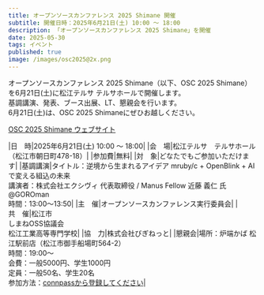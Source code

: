 ```yaml
---
title: オープンソースカンファレンス 2025 Shimane 開催
subtitle: 開催日時：2025年6月21日(土) 10:00 〜 18:00
description: 「オープンソースカンファレンス 2025 Shimane」を開催
date: 2025-05-30
tags: イベント
published: true
image: /images/osc2025@2x.png
---
```


オープンソースカンファレンス 2025 Shimane（以下、OSC 2025 Shimane）を6月21日(土)に松江テルサ テルサホールで開催します。  
基調講演、発表、ブース出展、LT、懇親会を行います。  
6月21日(土)は、OSC 2025 Shimaneにぜひお越しください。  

[OSC 2025 Shimane ウェブサイト](https://event.ospn.jp/osc2025-shimane/)

|<nobr>日　時</nobr>|2025年6月21日(土) 10:00 〜 18:00|
|<nobr>会　場</nobr>|松江テルサ　テルサホール（松江市朝日町478-18）|
|<nobr>参加費</nobr>|無料|
|<nobr>対　象</nobr>|どなたでもご参加いただけます|
|<nobr>基調講演</nobr>|タイトル：逆境から生まれるアイデア mruby/c + OpenBlink + AI で変える組込の未来<br>講演者：株式会社エクシヴィ 代表取締役 / Manus Fellow 近藤 義仁 氏 @GOROman<br>時間：13:00〜13:50|
|<nobr>主　催</nobr>|オープンソースカンファレンス実行委員会|
|<nobr>共　催</nobr>|松江市<br>しまねOSS協議会<br>松江工業高等専門学校|
|<nobr>協　力</nobr>|株式会社びぎねっと|
|<nobr>懇親会</nobr>|場所：炉端かば 松江駅前店（松江市御手船場町564-2）<br>時間：19:00〜<br>会費：一般5000円、学生1000円<br>定員：一般50名、学生20名<br>参加方法：[connpassから登録してください](https://shimane-oss.connpass.com/event/357030/)|

<a href="https://event.ospn.jp/osc2025-shimane/"><img srcset="/images/osc2025@2x.png 2x"></a>
